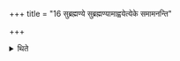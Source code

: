 +++
title = "16 सुब्रह्मण्ये सुब्रह्मण्यामाह्वयेत्येके समामनन्ति"

+++

<details><summary>थिते</summary>

सुब्रह्मण्ये सुब्रह्मण्यामाह्वयेत्येके समामनन्ति १६
</details>
